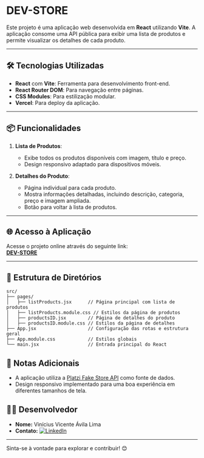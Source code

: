 # DEV-STORE

Este projeto é uma aplicação web desenvolvida em **React** utilizando **Vite**. A aplicação consome uma API pública para exibir uma lista de produtos e permite visualizar os detalhes de cada produto.

---

## 🛠️ Tecnologias Utilizadas

- **React** com **Vite**: Ferramenta para desenvolvimento front-end.
- **React Router DOM**: Para navegação entre páginas.
- **CSS Modules**: Para estilização modular.
- **Vercel**: Para deploy da aplicação.

---

## 📦 Funcionalidades

1. **Lista de Produtos**:

   - Exibe todos os produtos disponíveis com imagem, título e preço.
   - Design responsivo adaptado para dispositivos móveis.

2. **Detalhes do Produto**:
   - Página individual para cada produto.
   - Mostra informações detalhadas, incluindo descrição, categoria, preço e imagem ampliada.
   - Botão para voltar à lista de produtos.

---

## 🌐 Acesso à Aplicação

Acesse o projeto online através do seguinte link:  
**[DEV-STORE](https://dev-store-iota.vercel.app/products)**

---

## 📂 Estrutura de Diretórios

```plaintext
src/
├── pages/
│   ├── listProducts.jsx      // Página principal com lista de produtos
│   ├── listProducts.module.css // Estilos da página de produtos
│   ├── productsID.jsx        // Página de detalhes do produto
│   ├── productsID.module.css // Estilos da página de detalhes
├── App.jsx                   // Configuração das rotas e estrutura geral
├── App.module.css            // Estilos globais
└── main.jsx                  // Entrada principal do React
```

## 📄 Notas Adicionais

- A aplicação utiliza a [Platzi Fake Store API](https://api.escuelajs.co/api/v1/products) como fonte de dados.
- Design responsivo implementado para uma boa experiência em diferentes tamanhos de tela.

## 🧑‍💻 Desenvolvedor

- **Nome:** Vinícius Vicente Ávila Lima
- **Contato:** [![LinkedIn](https://img.shields.io/badge/-LinkedIn-blue?style=flat&logo=linkedin&logoColor=white)](https://www.linkedin.com/in/vinicius-avila/)

---

Sinta-se à vontade para explorar e contribuir! 😊
